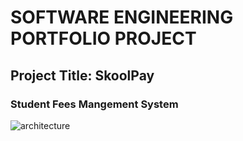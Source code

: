 # SOFTWARE ENGINEERING PORTFOLIO PROJECT
## Project Title: SkoolPay
### Student Fees Mangement System
<img src="https://github.com/sangwani-coder/portfolio_project/blob/main/images/architecture.jpg" title="architecture"/>

